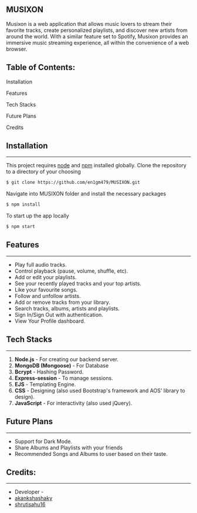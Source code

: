 MUSIXON
------------------------------------------------------------------------------------------------------------------------------------
Musixon is a web application that allows music lovers to stream their favorite tracks, create personalized playlists, and discover new artists from around the world. With a similar feature set to Spotify, Musixon provides an immersive music streaming experience, all within the convenience of a web browser.

Table of Contents:
------------------------------------------------------------------------------------------------------------------------------------
Installation

Features

Tech Stacks

Future Plans

Credits


## Installation
------------------------------------------------------------------------------------------------------------------------------------
This project requires [node](http://nodejs.org) and [npm](https://npmjs.com) installed globally. 
Clone the repository to a directory of your choosing
```sh
$ git clone https://github.com/en1gm479/MUSIXON.git
```
Navigate into MUSIXON folder and install the necessary packages

```sh
$ npm install 
```
To start up the app locally

```sh
$ npm start
```

## Features
------------------------------------------------------------------------------------------------------------------------------------
- Play full audio tracks.
- Control playback (pause, volume, shuffle, etc).
- Add or edit your playlists.
- See your recently played tracks and your top artists.
- Like your favourite songs.
- Follow and unfollow artists.
- Add or remove tracks from your library.
- Search tracks, albums, artists and playlists.
- Sign In/Sign Out with authentication.
- View Your Profile dashboard.



## Tech Stacks
------------------------------------------------------------------------------------------------------------------------------------
1. **Node.js** - For creating our backend server.
2. **MongoDB (Mongoose)** - For Database
3. **Bcrypt** - Hashing Password.
4. **Express-session** - To manage sessions.
5. **EJS** - Templating Engine.
6. **CSS** - Designing (also used Bootstrap's framework and AOS' library to design).
5. **JavaScript** - For interactivity (also used jQuery).

## **Future Plans**
------------------------------------------------------------------------------------------------------------------------------------
- Support for Dark Mode.
- Share Albums and Playlists with your friends
- Recommended Songs and Albums to user based on their taste.

## Credits:
------------------------------------------------------------------------------------------------------------------------------------
- Developer -
 - [akankshashaky](https://github.com/akankshashaky)
 - [shrutisahu16](https://github.com/shrutisahu16)

